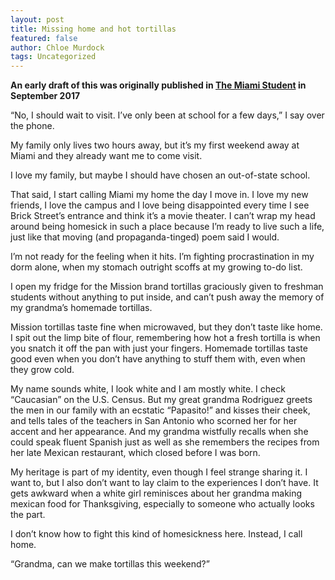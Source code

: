 ```yaml
---
layout: post
title: Missing home and hot tortillas
featured: false
author: Chloe Murdock
tags: Uncategorized
---
```


**An early draft of this was originally published in [The Miami Student](http://miamistudent.net/missing-home-and-hot-tortillas/) in September 2017**

“No, I should wait to visit. I’ve only been at school for a few days,” I say over the phone.

My family only lives two hours away, but it’s my first weekend away at Miami and they already want me to come visit.

I love my family, but maybe I should have chosen an out-of-state school.

That said, I start calling Miami my home the day I move in. I love my new friends, I love the campus and I love being disappointed every time I see Brick Street’s entrance and think it’s a movie theater. I can’t wrap my head around being homesick in such a place because I’m ready to live such a life, just like that moving (and propaganda-tinged) poem said I would.

I’m not ready for the feeling when it hits. I’m fighting procrastination in my dorm alone, when my stomach outright scoffs at my growing to-do list.

I open my fridge for the Mission brand tortillas graciously given to freshman students without anything to put inside, and can’t push away the memory of my grandma’s homemade tortillas.

Mission tortillas taste fine when microwaved, but they don’t taste like home. I spit out the limp bite of flour, remembering how hot a fresh tortilla is when you snatch it off the pan with just your fingers. Homemade tortillas taste good even when you don’t have anything to stuff them with, even when they grow cold.

My name sounds white, I look white and I am mostly white. I check “Caucasian” on the U.S. Census. But my great grandma Rodriguez greets the men in our family with an ecstatic “Papasito!” and kisses their cheek, and tells tales of the teachers in San Antonio who scorned her for her accent and her appearance. And my grandma wistfully recalls when she could speak fluent Spanish just as well as she remembers the recipes from her late Mexican restaurant, which closed before I was born.

My heritage is part of my identity, even though I feel strange sharing it. I want to, but I also don’t want to lay claim to the experiences I don’t have. It gets awkward when a white girl reminisces about her grandma making mexican food for Thanksgiving, especially to someone who actually looks the part.

I don’t know how to fight this kind of homesickness here. Instead, I call home.

“Grandma, can we make tortillas this weekend?”
